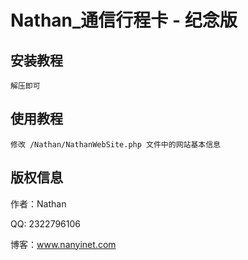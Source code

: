 Nathan_通信行程卡 - 纪念版
===============
## 安装教程

~~~
解压即可
~~~

## 使用教程

~~~
修改 /Nathan/NathanWebSite.php 文件中的网站基本信息
~~~

## 版权信息

作者：Nathan

QQ: 2322796106

博客：www.nanyinet.com
